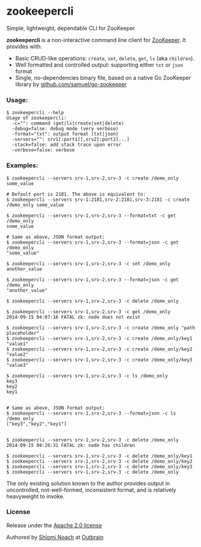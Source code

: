 zookeepercli
============

Simple, lightweight, dependable CLI for ZooKeeper

**zookeepercli** is a non-interactive command line client for [ZooKeeper](http://zookeeper.apache.org/). It provides with:

 * Basic CRUD-like operations: `create`, `set`, `delete`, `get`, `ls` (aka `children`).
 * Well formatted and controlled output: supporting either `txt` or `json` format
 * Single, no-dependencies binary file, based on a native Go ZooKeeper library by [github.com/samuel/go-zookeeper](http://github.com/samuel/go-zookeeper)

### Usage:

    $ zookeepercli --help
    Usage of zookeepercli:
      -c="": command (get|ls|create|set|delete)
      -debug=false: debug mode (very verbose)
      -format="txt": output format (txt|json)
      -servers="": srv1[:port1][,srv2[:port2]...]
      -stack=false: add stack trace upon error
      -verbose=false: verbose
    

### Examples:
    
    
    $ zookeepercli --servers srv-1,srv-2,srv-3 -c create /demo_only some_value
    
    # Default port is 2181. The above is equivalent to:
    $ zookeepercli --servers srv-1:2181,srv-2:2181,srv-3:2181 -c create /demo_only some_value
    
    $ zookeepercli --servers srv-1,srv-2,srv-3 --format=txt -c get /demo_only
    some_value
    
    # Same as above, JSON format output:
    $ zookeepercli --servers srv-1,srv-2,srv-3 --format=json -c get /demo_only
    "some_value"
    
    $ zookeepercli --servers srv-1,srv-2,srv-3 -c set /demo_only another_value
    
    $ zookeepercli --servers srv-1,srv-2,srv-3 --format=json -c get /demo_only
    "another_value"
    
    $ zookeepercli --servers srv-1,srv-2,srv-3 -c delete /demo_only
    
    $ zookeepercli --servers srv-1,srv-2,srv-3 -c get /demo_only
    2014-09-15 04:07:16 FATAL zk: node does not exist
    
    $ zookeepercli --servers srv-1,srv-2,srv-3 -c create /demo_only "path placeholder"
    $ zookeepercli --servers srv-1,srv-2,srv-3 -c create /demo_only/key1 "value1"
    $ zookeepercli --servers srv-1,srv-2,srv-3 -c create /demo_only/key2 "value2"
    $ zookeepercli --servers srv-1,srv-2,srv-3 -c create /demo_only/key3 "value3"
    
    $ zookeepercli --servers srv-1,srv-2,srv-3 -c ls /demo_only
    key3
    key2
    key1
    
    
    # Same as above, JSON format output:
    $ zookeepercli --servers srv-1,srv-2,srv-3 --format=json -c ls /demo_only
    ["key3","key2","key1"]
    
    
    $ zookeepercli --servers srv-1,srv-2,srv-3 -c delete /demo_only
    2014-09-15 08:26:31 FATAL zk: node has children
    
    $ zookeepercli --servers srv-1,srv-2,srv-3 -c delete /demo_only/key1
    $ zookeepercli --servers srv-1,srv-2,srv-3 -c delete /demo_only/key2
    $ zookeepercli --servers srv-1,srv-2,srv-3 -c delete /demo_only/key3
    $ zookeepercli --servers srv-1,srv-2,srv-3 -c delete /demo_only
    
 
The only existing solution known to the author provides output in uncontrolled, not-well-formed, inconsistent format, and is relatively heavyweight to invoke.

### License

Release under the [Apache 2.0 license](https://github.com/outbrain/zookeepercli/blob/master/LICENSE)

Authored by [Shlomi Noach](https://github.com/shlomi-noach) at [Outbrain](https://github.com/outbrain)
 
 
 
 

 
